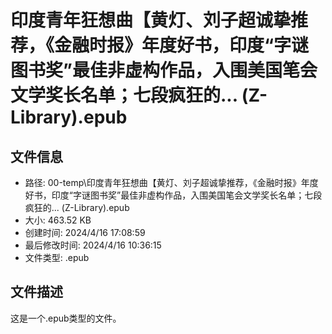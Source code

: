 ﻿# 印度青年狂想曲【黄灯、刘子超诚挚推荐，《金融时报》年度好书，印度“字谜图书奖”最佳非虚构作品，入围美国笔会文学奖长名单；七段疯狂的... (Z-Library).epub

## 文件信息
- 路径: 00-temp\印度青年狂想曲【黄灯、刘子超诚挚推荐，《金融时报》年度好书，印度“字谜图书奖”最佳非虚构作品，入围美国笔会文学奖长名单；七段疯狂的... (Z-Library).epub
- 大小: 463.52 KB
- 创建时间: 2024/4/16 17:08:59
- 最后修改时间: 2024/4/16 10:36:15
- 文件类型: .epub

## 文件描述
这是一个.epub类型的文件。


